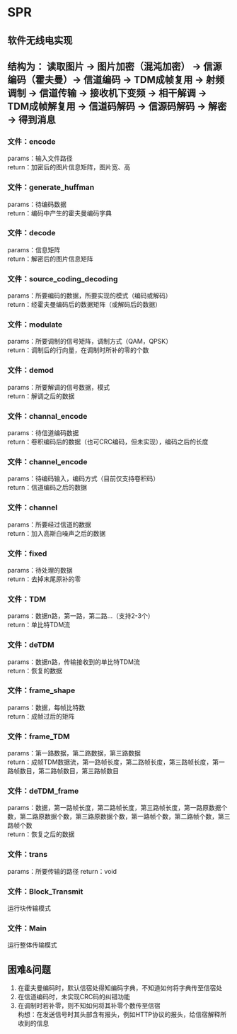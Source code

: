 # SPR

## 软件无线电实现
## 结构为： 读取图片 -> 图片加密（混沌加密） -> 信源编码（霍夫曼）-> 信道编码 -> TDM成帧复用 -> 射频调制 -> 信道传输 -> 接收机下变频 -> 相干解调 -> TDM成帧解复用 -> 信道码解码 -> 信源码解码 -> 解密 -> 得到消息

### 文件：encode
params：输入文件路径  
return：加密后的图片信息矩阵，图片宽、高

### 文件：generate_huffman
params：待编码数据  
return：编码中产生的霍夫曼编码字典

### 文件：decode
params：信息矩阵  
return：解密后的图片信息矩阵

### 文件：source_coding_decoding
params：所要编码的数据，所要实现的模式（编码或解码）  
return：经霍夫曼编码后的数据矩阵（或解码后的数据）

### 文件：modulate
params：所要调制的信号矩阵，调制方式（QAM，QPSK）  
return：调制后的行向量，在调制时所补的零的个数

### 文件：demod
params：所要解调的信号数据，模式  
return：解调之后的数据

### 文件：channal_encode
params：待信道编码数据  
return：卷积编码后的数据（也可CRC编码，但未实现），编码之后的长度

### 文件：channel_encode
params：待编码输入，编码方式（目前仅支持卷积码）  
return：信道编码之后的数据

### 文件：channel
params：所要经过信道的数据  
return：加入高斯白噪声之后的数据

### 文件：fixed
params：待处理的数据  
return：去掉末尾原补的零

### 文件：TDM
params：数据n路，第一路，第二路...（支持2-3个）  
return：单比特TDM流

### 文件：deTDM
params：数据n路，传输接收到的单比特TDM流    
return：恢复的数据

### 文件：frame_shape
params：数据，每帧比特数  
return：成帧过后的矩阵

### 文件：frame_TDM
params：第一路数据，第二路数据，第三路数据  
return：成帧TDM数据流，第一路帧长度，第二路帧长度，第三路帧长度，第一路帧数目，第二路帧数目，第三路帧数目

### 文件：deTDM_frame
params：数据，第一路帧长度，第二路帧长度，第三路帧长度，第一路原数据个数，第二路原数据个数，第三路原数据个数，第一路帧个数，第二路帧个数，第三路帧个数  
return：恢复之后的数据

### 文件：trans
params：所要传输的路径
return：void

### 文件：Block_Transmit
运行块传输模式

### 文件：Main
运行整体传输模式

## 困难&问题
1. 在霍夫曼编码时，默认信宿处得知编码字典，不知道如何将字典传至信宿处  
2. 在信道编码时，未实现CRC码的纠错功能  
3. 在调制时若补零，则不知如何将其补零个数传至信宿  
构想：在发送信号时其头部含有报头，例如HTTP协议的报头，给信宿解释所收到的信息


